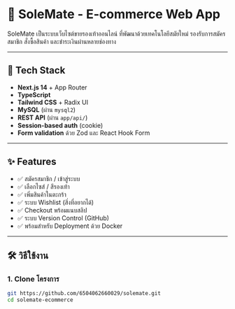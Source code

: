 # 👟 SoleMate - E-commerce Web App

SoleMate เป็นระบบเว็บไซต์ขายรองเท้าออนไลน์ ที่พัฒนาด้วยเทคโนโลยีสมัยใหม่ รองรับการสมัครสมาชิก สั่งซื้อสินค้า และชำระเงินผ่านหลายช่องทาง

---

## 🔧 Tech Stack

- **Next.js 14** + App Router
- **TypeScript**
- **Tailwind CSS** + Radix UI
- **MySQL** (ผ่าน `mysql2`)
- **REST API** (ผ่าน `app/api/`)
- **Session-based auth** (cookie)
- **Form validation** ด้วย Zod และ React Hook Form

---

## ✨ Features

- ✅ สมัครสมาชิก / เข้าสู่ระบบ
- ✅ เลือกไซส์ / สีรองเท้า
- ✅ เพิ่มสินค้าในตะกร้า
- ✅ ระบบ Wishlist (สิ่งที่อยากได้)
- ✅ Checkout พร้อมแนบสลิป
- ✅ ระบบ Version Control (GitHub)
- ✅ พร้อมสำหรับ Deployment ด้วย Docker

---

## 🛠 วิธีใช้งาน

### 1. Clone โครงการ

```bash
git https://github.com/6504062660029/solemate.git
cd solemate-ecommerce
